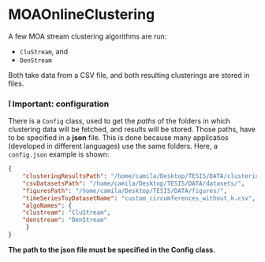 # MOAOnlineClustering
A few MOA stream clustering algorithms are run:
* `CluStream`, and
* `DenStream`

Both take data from a CSV file, and both resulting clusterings are stored in files.


### :grey_exclamation: Important: configuration 
There is a `Config` class, used to get the _paths_ of the folders in which clustering data will be fetched, and results will be stored. Those paths, have to be specified in a **json** file. This is done because many applicatios (developed in different languages) use the same folders. Here, a `config.json` example is shown:

```json
{
    "clusteringResultsPath": "/home/camila/Desktop/TESIS/DATA/clustering_results/",
    "csvDatasetsPath": "/home/camila/Desktop/TESIS/DATA/datasets/",
    "figuresPath": "/home/camila/Desktop/TESIS/DATA/figures/",
    "timeSeriesToyDatasetName": "custom_circumferences_without_k.csv",
    "algoNames": {
	"clustream": "CluStream",
	"denstream": "DenStream"
     }
}
```

**The path to the json file must be specified in the Config class.**
